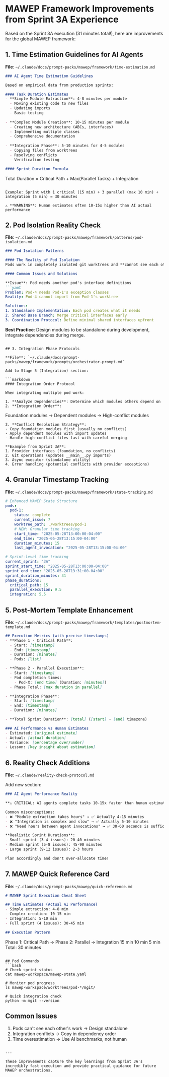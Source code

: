 # MAWEP Framework Improvements from Sprint 3A Experience

Based on the Sprint 3A execution (31 minutes total!), here are improvements for the global MAWEP framework:

## 1. Time Estimation Guidelines for AI Agents

**File**: `~/.claude/docs/prompt-packs/mawep/framework/time-estimation.md`

```markdown
### AI Agent Time Estimation Guidelines

Based on empirical data from production sprints:

#### Task Duration Estimates
- **Simple Module Extraction**: 4-8 minutes per module
  - Moving existing code to new files
  - Updating imports
  - Basic testing
  
- **Complex Module Creation**: 10-15 minutes per module
  - Creating new architecture (ABCs, interfaces)
  - Implementing multiple classes
  - Comprehensive documentation
  
- **Integration Phase**: 5-10 minutes for 4-5 modules
  - Copying files from worktrees
  - Resolving conflicts
  - Verification testing

#### Sprint Duration Formula
```
Total Duration = Critical Path + Max(Parallel Tasks) + Integration
```

Example: Sprint with 1 critical (15 min) + 3 parallel (max 10 min) + integration (5 min) = 30 minutes

⚠️ **WARNING**: Human estimates often 10-15x higher than AI actual performance
```

## 2. Pod Isolation Reality Check

**File**: `~/.claude/docs/prompt-packs/mawep/framework/patterns/pod-isolation.md`

```markdown
### Pod Isolation Patterns

#### The Reality of Pod Isolation
Pods work in completely isolated git worktrees and **cannot see each other's work** during execution.

#### Common Issues and Solutions

**Issue**: Pod needs another pod's interface definitions
```yaml
Problem: Pod-4 needs Pod-1's exception classes
Reality: Pod-4 cannot import from Pod-1's worktree

Solutions:
1. Standalone Implementation: Each pod creates what it needs
2. Shared Base Branch: Merge critical interfaces early
3. Coordination Protocol: Define minimal shared interfaces upfront
```

**Best Practice**: Design modules to be standalone during development, integrate dependencies during merge.
```

## 3. Integration Phase Protocols

**File**: `~/.claude/docs/prompt-packs/mawep/framework/prompts/orchestrator-prompt.md`

Add to Stage 5 (Integration) section:

```markdown
#### Integration Order Protocol

When integrating multiple pod work:

1. **Analyze Dependencies**: Determine which modules others depend on
2. **Integration Order**: 
   ```
   Foundation modules → Dependent modules → High-conflict modules
   ```
3. **Conflict Resolution Strategy**:
   - Copy foundation modules first (usually no conflicts)
   - Apply dependent modules with import updates
   - Handle high-conflict files last with careful merging

**Example from Sprint 3A**:
1. Provider interfaces (foundation, no conflicts)
2. Git operations (updates __main__.py imports)
3. Async executor (standalone utility)
4. Error handling (potential conflicts with provider exceptions)
```

## 4. Granular Timestamp Tracking

**File**: `~/.claude/docs/prompt-packs/mawep/framework/state-tracking.md`

```yaml
# Enhanced MAWEP State Structure
pods:
  pod-1:
    status: complete
    current_issue: 7
    worktree_path: ./worktrees/pod-1
    # NEW: Granular time tracking
    start_time: "2025-05-28T13:00:00-04:00"
    end_time: "2025-05-28T13:15:00-04:00"
    duration_minutes: 15
    last_agent_invocation: "2025-05-28T13:15:00-04:00"

# Sprint-level time tracking
current_sprint: "3A"
sprint_start_time: "2025-05-28T13:00:00-04:00"
sprint_end_time: "2025-05-28T13:31:00-04:00"
sprint_duration_minutes: 31
phase_durations:
  critical_path: 15
  parallel_execution: 9.5
  integration: 5.5
```

## 5. Post-Mortem Template Enhancement

**File**: `~/.claude/docs/prompt-packs/mawep/framework/templates/postmortem-template.md`

```markdown
## Execution Metrics (with precise timestamps)
- **Phase 1 - Critical Path**:
  - Start: [timestamp]
  - End: [timestamp]
  - Duration: [minutes]
  - Pods: [list]

- **Phase 2 - Parallel Execution**:
  - Start: [timestamp]
  - Pod completion times:
    - Pod-X: [end time] (Duration: [minutes])
  - Phase Total: [max duration in parallel]

- **Integration Phase**:
  - Start: [timestamp]
  - End: [timestamp]
  - Duration: [minutes]

- **Total Sprint Duration**: [total] ([start] - [end] timezone)

### AI Performance vs Human Estimates
- Estimated: [original estimate]
- Actual: [actual duration]
- Variance: [percentage over/under]
- Lesson: [key insight about estimation]
```

## 6. Reality Check Additions

**File**: `~/.claude/reality-check-protocol.md`

Add new section:

```markdown
### AI Agent Performance Reality

**⚠️ CRITICAL: AI agents complete tasks 10-15x faster than human estimates**

Common misconceptions:
- ❌ "Module extraction takes hours" → ✅ Actually 4-15 minutes
- ❌ "Integration is complex and slow" → ✅ Actually 5-10 minutes
- ❌ "Need hours between agent invocations" → ✅ 30-60 seconds is sufficient

**Realistic Sprint Durations**:
- Small sprint (3-4 issues): 20-40 minutes
- Medium sprint (5-8 issues): 45-90 minutes  
- Large sprint (9-12 issues): 2-3 hours

Plan accordingly and don't over-allocate time!
```

## 7. MAWEP Quick Reference Card

**File**: `~/.claude/docs/prompt-packs/mawep/quick-reference.md`

```markdown
# MAWEP Sprint Execution Cheat Sheet

## Time Estimates (Actual AI Performance)
- Simple extraction: 4-8 min
- Complex creation: 10-15 min
- Integration: 5-10 min
- Full sprint (4 issues): 30-45 min

## Execution Pattern
```
Phase 1: Critical Path → Phase 2: Parallel → Integration
    15 min                   10 min            5 min
                          Total: 30 minutes
```

## Pod Commands
```bash
# Check sprint status
cat mawep-workspace/mawep-state.yaml

# Monitor pod progress
ls mawep-workspace/worktrees/pod-*/mgit/

# Quick integration check
python -m mgit --version
```

## Common Issues
1. Pods can't see each other's work → Design standalone
2. Integration conflicts → Copy in dependency order
3. Time overestimation → Use AI benchmarks, not human
```

---

These improvements capture the key learnings from Sprint 3A's incredibly fast execution and provide practical guidance for future MAWEP orchestrations.